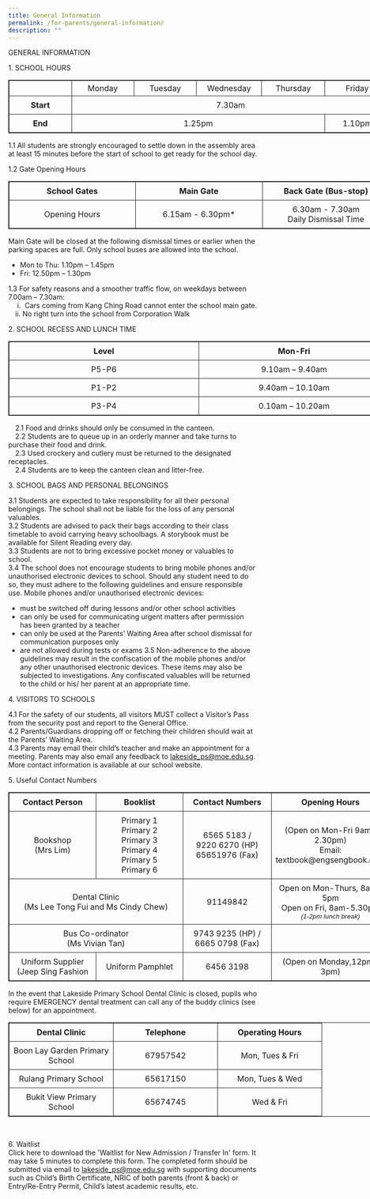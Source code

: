 ```yaml
---
title: General Information
permalink: /for-parents/general-information/
description: ""
---
```

GENERAL INFORMATION

<span>1. SCHOOL HOURS</span>
      
<table style="border: 1px solid rgb(42, 42, 42); width: 773px;">
<tbody class="" style="margin: 0px; outline: 0px; padding: 0px;">
<tr>
<td width="128" style="padding: 5px; text-align: center; border: 1px solid rgb(42, 42, 42);">&nbsp;</td>
<td width="129" style="padding: 5px; text-align: center; border: 1px solid rgb(42, 42, 42);">Monday</td>
<td width="129" style="padding: 5px; text-align: center; border: 1px solid rgb(42, 42, 42);">Tuesday</td>
<td width="129" style="padding: 5px; text-align: center; border: 1px solid rgb(42, 42, 42);">Wednesday</td>
<td width="129" style="padding: 5px; text-align: center; border: 1px solid rgb(42, 42, 42);">Thursday</td>
<td width="129" style="padding: 5px; text-align: center; border: 1px solid rgb(42, 42, 42);">Friday</td>
</tr>
<tr>
<td width="128" style="padding: 8px; text-align: center; vertical-align: middle; border: 1px solid rgb(42, 42, 42);"><b>Start</b></td>
<td width="645" colspan="5" style="padding: 8px; text-align: center; vertical-align: middle; border: 1px solid rgb(42, 42, 42);">7.30am</td>
</tr>
<tr>
<td width="128" style="padding: 8px; text-align: center; vertical-align: middle; border: 1px solid rgb(42, 42, 42);"><b>End</b></td>
<td width="516" colspan="4" style="padding: 8px; text-align: center; vertical-align: middle; border: 1px solid rgb(42, 42, 42);">1.25pm</td>
<td width="128" style="padding: 8px; text-align: center; vertical-align: middle; border: 1px solid rgb(42, 42, 42);">1.10pm</td>
</tr>
</tbody>
</table>
     
	
1.1 All students are strongly encouraged to settle down in the assembly area at least 15 minutes before the start of school to get ready for the school day.


1.2 Gate Opening Hours
<table style="border: 1px solid rgb(42, 42, 42); width: 773px;">
<tbody class="" style="margin: 0px; outline: 0px; padding: 0px;">
<tr>
<td width="257" style="padding: 8px; text-align: center; vertical-align: middle; border: 1px solid rgb(42, 42, 42);"><b>School Gates</b></td>
<td width="258" style="padding: 8px; text-align: center; vertical-align: middle; border: 1px solid rgb(42, 42, 42);"><b>Main Gate</b></td>
<td width="258" style="padding: 8px; text-align: center; vertical-align: middle; border: 1px solid rgb(42, 42, 42);"><b>Back Gate (Bus-stop)</b></td>
</tr>
<tr>
<td width="257" style="padding: 8px; text-align: center; vertical-align: middle; border: 1px solid rgb(42, 42, 42);">Opening Hours</td>
<td width="258" style="padding: 8px; text-align: center; vertical-align: middle; border: 1px solid rgb(42, 42, 42);">6.15am - 6.30pm*</td>
<td width="258" style="padding: 8px; text-align: center; vertical-align: middle; border: 1px solid rgb(42, 42, 42);">6.30am - 7.30am<br>Daily Dismissal Time</td>
</tr>
</tbody>
</table>

 
Main Gate will be closed at the following dismissal times or earlier when the parking spaces are full. Only school buses are allowed into the school.<br>
* Mon to Thu: 1.10pm – 1.45pm&nbsp;<br>
* Fri: 12.50pm – 1.30pm

1.3 For safety reasons and a smoother traffic flow, on weekdays between 7.00am – 7.30am: <br>
  i.&nbsp;&nbsp;Cars coming from Kang Ching Road cannot enter the school main gate. <br>
 ii.&nbsp;No right turn into the school from Corporation Walk


<span>2. SCHOOL RECESS AND LUNCH TIME</span>
         
<table style="border: 1px solid rgb(42, 42, 42); width: 773px;">
<tbody class="" style="margin: 0px; outline: 0px; padding: 0px;">
<tr>
<td width="386" style="padding: 8px; text-align: center; vertical-align: middle; border: 1px solid rgb(42, 42, 42);"><b>Level</b></td>
<td width="387" style="padding: 8px; text-align: center; vertical-align: middle; border: 1px solid rgb(42, 42, 42);"><b>Mon-Fri</b></td>
</tr>
<tr>
<td width="386" style="padding: 8px; text-align: center; vertical-align: middle; border: 1px solid rgb(42, 42, 42);">P5-P6</td>
<td width="387" style="padding: 8px; text-align: center; vertical-align: middle; border: 1px solid rgb(42, 42, 42);">9.10am&nbsp;–&nbsp;9.40am</td>
</tr>
<tr >
<td width="386" style="padding: 8px; text-align: center; vertical-align: middle; border: 1px solid rgb(42, 42, 42);">P1-P2</td>
<td width="387" style="padding: 8px; text-align: center; vertical-align: middle; border: 1px solid rgb(42, 42, 42);">9.40am&nbsp;– 10.10am</td>
</tr>
<tr>
<td width="386" style="padding: 8px; text-align: center; vertical-align: middle; border: 1px solid rgb(42, 42, 42);">P3-P4</td>
<td width="387" style="padding: 8px; text-align: center; vertical-align: middle; border: 1px solid rgb(42, 42, 42);">0.10am&nbsp;–&nbsp;10.20am</td>
</tr>
</tbody>
</table>
	       
 2.1 Food and drinks should only be consumed in the canteen.<br>
 2.2 Students are to queue up in an orderly manner and take turns to purchase their food and drink.<br>
 2.3 Used crockery and cutlery must be returned to the designated receptacles.<br>
 2.4 Students are to keep the canteen clean and litter-free.
 
 <span>3. SCHOOL BAGS AND PERSONAL BELONGINGS</span>

3.1 Students are expected to take responsibility for all their personal belongings. The school shall not be liable for the loss of any personal valuables.<br>
3.2 Students are advised to pack their bags according to their class timetable to avoid carrying heavy schoolbags. A storybook must be available for Silent Reading every day.<br>
3.3 Students are not to bring excessive pocket money or valuables to school.<br>
3.4 The school does not encourage students to bring mobile phones and/or unauthorised electronic devices to school. Should any student need to do so, they must adhere to the following guidelines and ensure responsible use. Mobile phones and/or unauthorised electronic devices:
* must be switched off during lessons and/or other school activities
* can only be used for communicating urgent matters after permission has been granted by a teacher
* can only be used at the Parents’ Waiting Area after school dismissal for communication purposes only
* are not allowed during tests or exams
3.5 Non-adherence to the above guidelines may result in the confiscation of the mobile phones and/or any other unauthorised electronic devices. These items may also be subjected to investigations. Any confiscated valuables will be returned to the child or his/ her parent at an appropriate time.


<span>4. VISITORS TO SCHOOLS</span>

4.1 For the safety of our students, all visitors MUST collect a Visitor’s Pass from the security post and report to the General Office.<br>
4.2 Parents/Guardians dropping off or fetching their children should wait at the Parents’ Waiting Area.<br>
4.3 Parents may email their child’s teacher and make an appointment for a meeting. Parents may also email any feedback to lakeside_ps@moe.edu.sg. More contact information is available at our school website.


<span>5. Useful Contact Numbers<span>
    
<table style="border: 1px solid rgb(42, 42, 42); width: 773px;"><tr>
<td width="193" style="padding: 8px; text-align: center; vertical-align: middle; border: 1px solid rgb(42, 42, 42);"><b>Contact Person</b></td>
<td width="194" style="padding: 8px; text-align: center; vertical-align: middle; border: 1px solid rgb(42, 42, 42);"><b>Booklist</b></td>
<td width="194" style="padding: 8px; text-align: center; vertical-align: middle; border: 1px solid rgb(42, 42, 42);"><b>Contact Numbers</b></td>
<td width="194" style="padding: 8px; text-align: center; vertical-align: middle; border: 1px solid rgb(42, 42, 42);"><b>Opening Hours</b></td></tr>
<tr>
<td width="193" style="padding: 8px; text-align: center; vertical-align: middle; border: 1px solid rgb(42, 42, 42);">Bookshop<br>(Mrs Lim)</td>
<td width="194" style="padding: 8px; text-align: center; vertical-align: middle; border: 1px solid rgb(42, 42, 42);"><a style="text-decoration: none"  href="/files/Booklist/P1%202023%20Booklist.pdf" target="_blank">Primary 1</a><br><a style="text-decoration: none"  href="/files/Booklist/P2%202023%20Booklist.pdf" target="_blank">Primary 2</a><br><a style="text-decoration: none"  href="/files/Booklist/P3%202023%20Booklist.pdf" target="_blank">Primary 3</a><br><a style="text-decoration: none"  href="/files/Booklist/P4%202023%20Booklist.pdf" target="_blank">Primary 4</a><br><a style="text-decoration: none"  href="/files/Booklist/P5%202023%20Booklist.pdf" target="_blank">Primary 5</a><br><a style="text-decoration: none"  href="/files/Booklist/P6%202023%20Booklist.pdf" target="_blank">Primary 6</a></td>
<td width="194" style="padding: 8px; text-align: center; vertical-align: middle; border: 1px solid rgb(42, 42, 42);">6565 5183 /<br>9220 6270 (HP)<br>65651976 (Fax)</td>
<td width="194" style="padding: 8px; text-align: center; vertical-align: middle; border: 1px solid rgb(42, 42, 42);">(Open on Mon-Fri 9am-2.30pm)<br>Email: textbook@engsengbook.com</td></tr>
<tr>
<td width="387" colspan="2" style="padding: 8px; text-align: center; vertical-align: middle; border: 1px solid rgb(42, 42, 42);">Dental Clinic<br>(Ms Lee Tong Fui and Ms Cindy Chew)</td>
<td width="194" style="padding: 8px; text-align: center; vertical-align: middle; border: 1px solid rgb(42, 42, 42);">91149842</td>
<td width="194" style="padding: 8px; text-align: center; vertical-align: middle; border: 1px solid rgb(42, 42, 42);">Open on Mon-Thurs, 8am-5pm<br>Open on Fri, 8am-5.30pm<br><i><span style="font-size:10.0pt;font-family:&quot;Arial&quot;,sans-serif;
  mso-fareast-font-family:&quot;Times New Roman&quot;">(1-2pm lunch break)</span></i></td></tr>
<tr>
<td width="387" colspan="2" style="padding: 8px; text-align: center; vertical-align: middle; border: 1px solid rgb(42, 42, 42);">Bus Co-ordinator<br>(Ms Vivian Tan)</td>
<td width="194" style="padding: 8px; text-align: center; vertical-align: middle; border: 1px solid rgb(42, 42, 42);">9743 9235 (HP) / 6665 0798 (Fax)</td>
<td width="194" style="padding: 8px; text-align: center; vertical-align: middle; border: 1px solid rgb(42, 42, 42);"></td></tr>
<tr>
<td width="193" style="padding: 8px; text-align: center; vertical-align: middle; border: 1px solid rgb(42, 42, 42);">Uniform Supplier<br>(Jeep Sing Fashion</td>
<td width="194" style="padding: 8px; text-align: center; vertical-align: middle; border: 1px solid rgb(42, 42, 42);"><a style="text-decoration: none"  href="https://for.edu.sg/ajn2b4" target="_blank">Uniform Pamphlet</a></td>
<td width="194" style="padding: 8px; text-align: center; vertical-align: middle; border: 1px solid rgb(42, 42, 42);">6456 3198</td>
<td width="194" style="padding: 8px; text-align: center; vertical-align: middle; border: 1px solid rgb(42, 42, 42);">(Open on Monday,12pm-3pm)</td></tr></table>
	
In the event that Lakeside Primary School Dental Clinic is closed, pupils who require EMERGENCY dental treatment can call any of the buddy clinics (see below) for an appointment.

<table style="border: 1px solid rgb(42, 42, 42); width: 773px;"><tr>
<td width="194" style="padding: 8px; text-align: center; vertical-align: middle; border: 1px solid rgb(42, 42, 42);"><b>Dental Clinic</b></td>
<td width="194" style="padding: 8px; text-align: center; vertical-align: middle; border: 1px solid rgb(42, 42, 42);"><b>Telephone</b></td>
<td width="193" style="padding: 8px; text-align: center; vertical-align: middle; border: 1px solid rgb(42, 42, 42);"><b>Operating Hours</b></td></tr>
<tr>
<td width="194" style="padding: 8px; text-align: center; vertical-align: middle; border: 1px solid rgb(42, 42, 42);">Boon Lay Garden Primary School</td>
<td width="194" style="padding: 8px; text-align: center; vertical-align: middle; border: 1px solid rgb(42, 42, 42);">67957542</td>
<td width="194" style="padding: 8px; text-align: center; vertical-align: middle; border: 1px solid rgb(42, 42, 42);">Mon, Tues &amp; Fri</td></tr>
<tr>
<td width="194" style="padding: 8px; text-align: center; vertical-align: middle; border: 1px solid rgb(42, 42, 42);">Rulang Primary School</td>
<td width="194" style="padding: 8px; text-align: center; vertical-align: middle; border: 1px solid rgb(42, 42, 42);">65617150</td>
<td width="194" style="padding: 8px; text-align: center; vertical-align: middle; border: 1px solid rgb(42, 42, 42);">Mon, Tues &amp; Wed</td></tr>
<tr>
<td width="194" style="padding: 8px; text-align: center; vertical-align: middle; border: 1px solid rgb(42, 42, 42);">Bukit View Primary School</td>
<td width="194" style="padding: 8px; text-align: center; vertical-align: middle; border: 1px solid rgb(42, 42, 42);">65674745</td>
<td width="194" style="padding: 8px; text-align: center; vertical-align: middle; border: 1px solid rgb(42, 42, 42);">Wed &amp; Fri</td></tr></table>

<br>

<span>6. Waitlist</span><br>
Click <a style="text-decoration: none" href="/files/Admin%20Forms/Waitlist%20Form.pdf" target="_blank">here</a> to download the 'Waitlist for New Admission / Transfer In' form. It may take 5 minutes to complete this form. The completed form should be submitted via email to lakeside_ps@moe.edu.sg with supporting documents such as Child’s Birth Certificate, NRIC of both parents (front &amp; back) or Entry/Re-Entry Permit, Child’s latest academic results, etc.